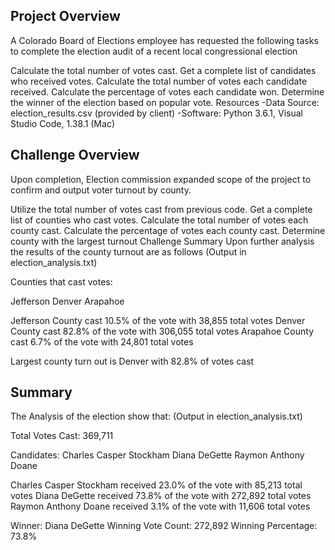 ## Project Overview
A Colorado Board of Elections employee has requested the following tasks to complete the election audit of a recent local congressional election

Calculate the total number of votes cast.
Get a complete list of candidates who received votes.
Calculate the total number of votes each candidate received.
Calculate the percentage of votes each candidate won.
Determine the winner of the election based on popular vote.
Resources
-Data Source: election_results.csv (provided by client) -Software: Python 3.6.1, Visual Studio Code, 1.38.1 (Mac)


## Challenge Overview
Upon completion, Election commission expanded scope of the project to confirm and output voter turnout by county.

Utilize the total number of votes cast from previous code.
Get a complete list of counties who cast votes.
Calculate the total number of votes each county cast.
Calculate the percentage of votes each county cast.
Determine county with the largest turnout
Challenge Summary
Upon further analysis the results of the county turnout are as follows (Output in election_analysis.txt)

Counties that cast votes:

Jefferson
Denver
Arapahoe

Jefferson County cast 10.5% of the vote with 38,855 total votes
Denver County cast 82.8% of the vote with 306,055 total votes
Arapahoe County cast 6.7% of the vote with 24,801 total votes

Largest county turn out is Denver with 82.8% of votes cast

## Summary
The Analysis of the election show that: (Output in election_analysis.txt)

Total Votes Cast: 369,711

Candidates:
Charles Casper Stockham
Diana DeGette
Raymon Anthony Doane

Charles Casper Stockham received 23.0% of the vote with 85,213 total votes
Diana DeGette received 73.8% of the vote with 272,892 total votes
Raymon Anthony Doane received 3.1% of the vote with 11,606 total votes

Winner: Diana DeGette
Winning Vote Count: 272,892
Winning Percentage: 73.8%
